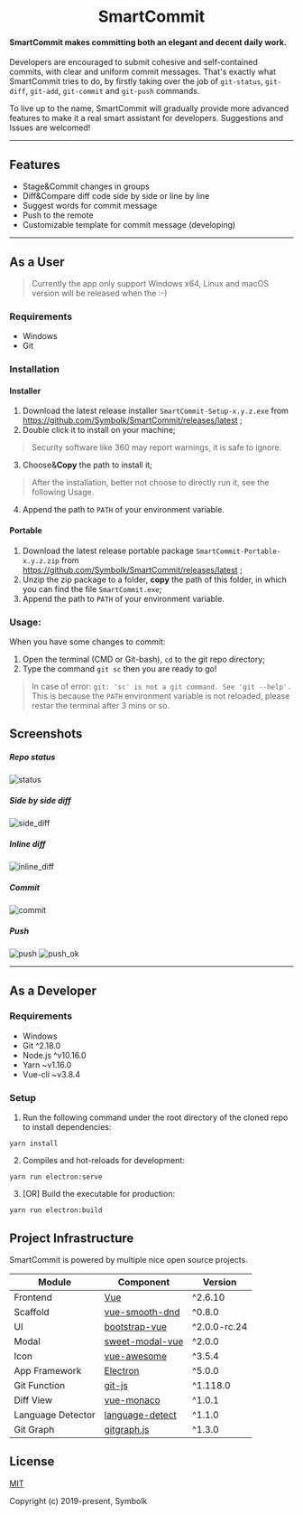 # <center>SmartCommit</center>

#### SmartCommit makes committing both an elegant and decent daily work.

Developers are encouraged to submit cohesive and self-contained commits, with clear and uniform commit messages. That's exactly what SmartCommit tries to do, by firstly taking over the job of `git-status`, `git-diff`, `git-add`, `git-commit` and `git-push` commands. 

To live up to the name, SmartCommit will gradually provide more advanced features to make it a real smart assistant for developers. Suggestions and Issues are welcomed!

---
## Features

- Stage&Commit changes in groups
- Diff&Compare diff code side by side or line by line
- Suggest words for commit message
- Push to the remote
- Customizable template for commit message (developing)

---

## As a User

> Currently the app only support Windows x64, Linux and macOS version will be released when the :-)

### Requirements

- Windows
- Git

### Installation

#### Installer
1. Download the latest release installer `SmartCommit-Setup-x.y.z.exe` from https://github.com/Symbolk/SmartCommit/releases/latest ;
2. Double click it to install on your machine;
> Security software like 360 may report warnings, it is safe to ignore.
3. Choose&**Copy** the path to install it;
> After the installation, better not choose to directly run it, see the following Usage.
4. Append the path to `PATH` of your environment variable.

#### Portable
1. Download the latest release portable package `SmartCommit-Portable-x.y.z.zip` from https://github.com/Symbolk/SmartCommit/releases/latest ;
2. Unzip the zip package to a folder, **copy** the path of this folder, in which you can find the file `SmartCommit.exe`;
3. Append the path to `PATH` of your environment variable.

### Usage:

When you have some changes to commit:

1. Open the terminal (CMD or Git-bash), `cd` to the git repo directory;
2. Type the command `git sc` then you are ready to go!
> In case of error: `git: 'sc' is not a git command. See 'git --help'.`
> This is because the `PATH` environment variable is not reloaded, please restar the terminal after 3 mins or so.

## Screenshots

##### Repo status
![status](https://github.com/Symbolk/SmartCommit/blob/master/screenshots/status.png)

##### Side by side diff
![side_diff](https://github.com/Symbolk/SmartCommit/blob/master/screenshots/side_diff.png)

##### Inline diff
![inline_diff](https://github.com/Symbolk/SmartCommit/blob/master/screenshots/inline_diff.png)

##### Commit
![commit](https://github.com/Symbolk/SmartCommit/blob/master/screenshots/commit.png)

##### Push
![push](https://github.com/Symbolk/SmartCommit/blob/master/screenshots/push.png)
![push_ok](https://github.com/Symbolk/SmartCommit/blob/master/screenshots/push_ok.png)

---

## As a Developer

### Requirements

- Windows
- Git ^2.18.0
- Node.js ^v10.16.0
- Yarn ~v1.16.0
- Vue-cli ~v3.8.4

### Setup

1. Run the following command under the root directory of the cloned repo to install dependencies:

```
yarn install

```
2. Compiles and hot-reloads for development:

```
yarn run electron:serve

```

3. [OR] Build the executable for production:

```
yarn run electron:build

```

## Project Infrastructure

SmartCommit is powered by multiple nice open source projects.

| Module       | Component              | Version |
| ------------ | --------------------- | -------------------- |
| Frontend| [Vue] | ^2.6.10 |
| Scaffold| [vue-smooth-dnd] | ^0.8.0 |
| UI | [bootstrap-vue] | ^2.0.0-rc.24 |
| Modal | [sweet-modal-vue] | ^2.0.0 |
| Icon | [vue-awesome] | ^3.5.4 |
| App Framework| [Electron] | ^5.0.0 |
| Git Function | [git-js] | ^1.118.0 |
| Diff View | [vue-monaco] | ^1.0.1|
| Language Detector | [language-detect] | ^1.1.0 |
| Git Graph | [gitgraph.js] | ^1.3.0 |

[Vue]: https://github.com/vuejs/vue
[bootstrap-vue]: https://github.com/bootstrap-vue/bootstrap-vue
[Electron]: https://github.com/electron/electron
[vue-monaco]: https://github.com/egoist/vue-monaco
[language-detect]: https://github.com/blakeembrey/node-language-detect
[sweet-modal-vue]: https://github.com/adeptoas/sweet-modal-vue
[vue-awesome]: https://github.com/Justineo/vue-awesome
[vue-smooth-dnd]: https://github.com/kutlugsahin/vue-smooth-dnd
[git-js]: https://github.com/steveukx/git-js
[gitgraph.js]: https://github.com/nicoespeon/gitgraph.js


## License

[MIT](http://opensource.org/licenses/MIT)

Copyright (c) 2019-present, Symbolk
